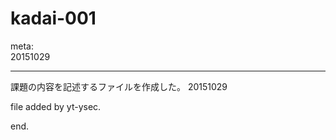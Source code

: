 kadai-001
=========

meta:  
20151029

---

課題の内容を記述するファイルを作成した。
20151029

file added by yt-ysec.





end.
